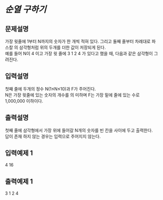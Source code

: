 # _순열 구하기_
## 문제설명
가장 윗줄에 1부터 N까지의 숫자가 한 개씩 적혀 있다. 그리고 둘째 줄부터 차례대로 파스칼
의 삼각형처럼 위의 두개를 더한 값이 저장되게 된다.  
 예를 들어 N이 4 이고 가장 윗 줄에 3 
1 2 4 가 있다고 했을 때, 다음과 같은 삼각형이 그려진다.
## 입력설명
첫째 줄에 두개의 정수 N(1≤N≤10)과 F가 주어진다.  
 N은 가장 윗줄에 있는 숫자의 개수를 의
미하며 F는 가장 밑에 줄에 있는 수로 1,000,000 이하이다.

## 출력설명
첫째 줄에 삼각형에서 가장 위에 들어갈 N개의 숫자를 빈 칸을 사이에 두고 출력한다.  
 답이 존재
하지 않는 경우는 입력으로 주어지지 않는다.

## 입력예제 1
4 16
## 출력예제 1
3 1 2 4